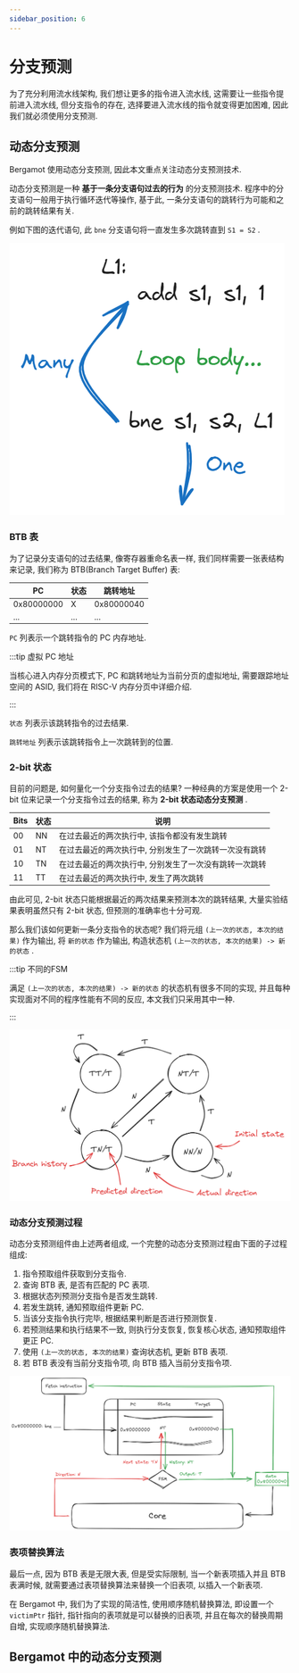 ```yaml
---
sidebar_position: 6
---
```


# 分支预测

为了充分利用流水线架构, 我们想让更多的指令进入流水线, 这需要让一些指令提前进入流水线, 但分支指令的存在, 选择要进入流水线的指令就变得更加困难, 因此我们就必须使用分支预测.

## 动态分支预测

Bergamot 使用动态分支预测, 因此本文重点关注动态分支预测技术.

动态分支预测是一种 **基于一条分支语句过去的行为** 的分支预测技术. 程序中的分支语句一般用于执行循环迭代等操作, 基于此, 一条分支语句的跳转行为可能和之前的跳转结果有关.

例如下图的迭代语句, 此 `bne` 分支语句将一直发生多次跳转直到 `S1 = S2` .

![Loop](./img/loop.png)

### BTB 表

为了记录分支语句的过去结果, 像寄存器重命名表一样, 我们同样需要一张表结构来记录, 我们称为 BTB(Branch Target Buffer) 表:

|     PC     | 状态 |    跳转地址  |
|      -     |  -  |       -     |
| 0x80000000 |  X  |  0x80000040 |
|     ...    | ... |      ...    |

`PC` 列表示一个跳转指令的 PC 内存地址.

:::tip 虚拟 PC 地址

当核心进入内存分页模式下, PC 和跳转地址为当前分页的虚拟地址, 需要跟踪地址空间的 ASID, 我们将在 RISC-V 内存分页中详细介绍.

:::

`状态` 列表示该跳转指令的过去结果.

`跳转地址` 列表示该跳转指令上一次跳转到的位置.

### 2-bit 状态

目前的问题是, 如何量化一个分支指令过去的结果? 一种经典的方案是使用一个 2-bit 位来记录一个分支指令过去的结果, 称为 **2-bit 状态动态分支预测** .

| Bits | 状态 |                 说明                           |
|   -  |  -  |                  -                             |
|  00  |  NN |  在过去最近的两次执行中, 该指令都没有发生跳转         |
|  01  |  NT |  在过去最近的两次执行中, 分别发生了一次跳转一次没有跳转 |
|  10  |  TN |  在过去最近的两次执行中, 分别发生了一次没有跳转一次跳转 |
|  11  |  TT |  在过去最近的两次执行中, 发生了两次跳转              |

由此可见, 2-bit 状态只能根据最近的两次结果来预测本次的跳转结果, 大量实验结果表明虽然只有 2-bit 状态, 但预测的准确率也十分可观.

那么我们该如何更新一条分支指令的状态呢? 我们将元组 `(上一次的状态, 本次的结果)` 作为输出, 将 `新的状态` 作为输出, 构造状态机 `(上一次的状态, 本次的结果) -> 新的状态` .

:::tip 不同的FSM

满足 `(上一次的状态, 本次的结果) -> 新的状态` 的状态机有很多不同的实现, 并且每种实现面对不同的程序性能有不同的反应, 本文我们只采用其中一种.

:::

![Branch predict FSM](./img/branch-predict-fsm.png)

### 动态分支预测过程

动态分支预测组件由上述两者组成, 一个完整的动态分支预测过程由下面的子过程组成:

1. 指令预取组件获取到分支指令.
2. 查询 BTB 表, 是否有匹配的 PC 表项.
3. 根据状态列预测分支指令是否发生跳转.
4. 若发生跳转, 通知预取组件更新 PC.
5. 当该分支指令执行完毕, 根据结果判断是否进行预测恢复.
6. 若预测结果和执行结果不一致, 则执行分支恢复, 恢复核心状态, 通知预取组件更正 PC.
7. 使用 `(上一次的状态, 本次的结果)` 查询状态机, 更新 BTB 表项.
8. 若 BTB 表没有当前分支指令项, 向 BTB 插入当前分支指令项.

![Branch predict](./img/branch-predict.png)

### 表项替换算法

最后一点, 因为 BTB 表是无限大表, 但是受实际限制, 当一个新表项插入并且 BTB 表满时候, 就需要通过表项替换算法来替换一个旧表项, 以插入一个新表项.

在 Bergamot 中, 我们为了实现的简洁性, 使用顺序随机替换算法, 即设置一个 `victimPtr` 指针, 指针指向的表项就是可以替换的旧表项, 并且在每次的替换周期自增, 实现顺序随机替换算法.

## Bergamot 中的动态分支预测








